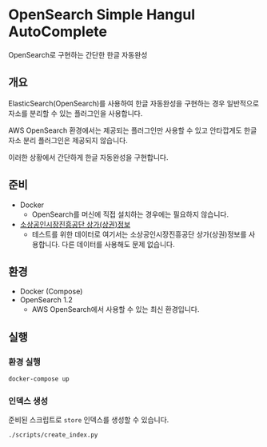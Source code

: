 # OpenSearch Simple Hangul AutoComplete

OpenSearch로 구현하는 간단한 한글 자동완성

## 개요

ElasticSearch(OpenSearch)를 사용하여 한글 자동완성을 구현하는 경우 일반적으로 자소를 분리할 수 있는 플러그인을 사용합니다.

AWS OpenSearch 환경에서는 제공되는 플러그인만 사용할 수 있고 안타깝게도 한글 자소 분리 플러그인은 제공되지 않습니다.

이러한 상황에서 간단하게 한글 자동완성을 구현합니다.

## 준비

- Docker
  - OpenSearch를 머신에 직접 설치하는 경우에는 필요하지 않습니다.
- [소상공인시장진흥공단 상가(상권)정보](https://www.data.go.kr/data/15083033/fileData.do)
  - 테스트를 위한 데이터로 여기서는 소상공인시장진흥공단 상가(상권)정보를 사용합니다. 다른 데이터를 사용해도 문제 없습니다.

## 환경

- Docker (Compose)
- OpenSearch 1.2
  - AWS OpenSearch에서 사용할 수 있는 최신 환경입니다.

## 실행

### 환경 실행

```sh
docker-compose up
```

### 인덱스 생성

준비된 스크립트로 `store` 인덱스를 생성할 수 있습니다.

```sh
./scripts/create_index.py
```
